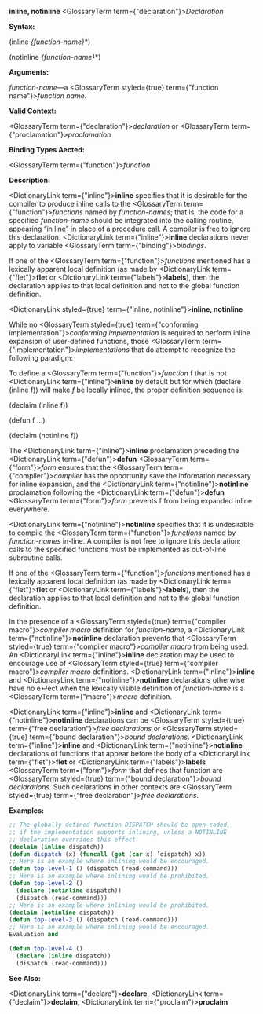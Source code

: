 **inline, notinline** <GlossaryTerm  term={"declaration"}><i>Declaration</i></GlossaryTerm> 



**Syntax:** 



(inline *\{function-name\}*\*) 



(notinline *\{function-name\}*\*) 



**Arguments:** 



*function-name*—a <GlossaryTerm styled={true} term={"function name"}><i>function name</i></GlossaryTerm>. 



**Valid Context:** 



<GlossaryTerm  term={"declaration"}><i>declaration</i></GlossaryTerm> or <GlossaryTerm  term={"proclamation"}><i>proclamation</i></GlossaryTerm> 



**Binding Types Aected:** 



<GlossaryTerm  term={"function"}><i>function</i></GlossaryTerm> 



**Description:** 



<DictionaryLink  term={"inline"}><b>inline</b></DictionaryLink> specifies that it is desirable for the compiler to produce inline calls to the <GlossaryTerm  term={"function"}><i>functions</i></GlossaryTerm> named by *function-names*; that is, the code for a specified *function-name* should be integrated into the calling routine, appearing “in line” in place of a procedure call. A compiler is free to ignore this declaration. <DictionaryLink  term={"inline"}><b>inline</b></DictionaryLink> declarations never apply to variable <GlossaryTerm  term={"binding"}><i>bindings</i></GlossaryTerm>. 



If one of the <GlossaryTerm  term={"function"}><i>functions</i></GlossaryTerm> mentioned has a lexically apparent local definition (as made by <DictionaryLink  term={"flet"}><b>flet</b></DictionaryLink> or <DictionaryLink  term={"labels"}><b>labels</b></DictionaryLink>), then the declaration applies to that local definition and not to the global function definition. 







 



 



<DictionaryLink styled={true} term={"inline, notinline"}><b>inline, notinline</b></DictionaryLink> 



While no <GlossaryTerm styled={true} term={"conforming implementation"}><i>conforming implementation</i></GlossaryTerm> is required to perform inline expansion of user-defined functions, those <GlossaryTerm  term={"implementation"}><i>implementations</i></GlossaryTerm> that do attempt to recognize the following paradigm: 



To define a <GlossaryTerm  term={"function"}><i>function</i></GlossaryTerm> f that is not <DictionaryLink  term={"inline"}><b>inline</b></DictionaryLink> by default but for which (declare (inline f)) will make *f* be locally inlined, the proper definition sequence is: 



(declaim (inline f)) 



(defun f ...) 



(declaim (notinline f)) 



The <DictionaryLink  term={"inline"}><b>inline</b></DictionaryLink> proclamation preceding the <DictionaryLink  term={"defun"}><b>defun</b></DictionaryLink> <GlossaryTerm  term={"form"}><i>form</i></GlossaryTerm> ensures that the <GlossaryTerm  term={"compiler"}><i>compiler</i></GlossaryTerm> has the opportunity save the information necessary for inline expansion, and the <DictionaryLink  term={"notinline"}><b>notinline</b></DictionaryLink> proclamation following the <DictionaryLink  term={"defun"}><b>defun</b></DictionaryLink> <GlossaryTerm  term={"form"}><i>form</i></GlossaryTerm> prevents f from being expanded inline everywhere. 



<DictionaryLink  term={"notinline"}><b>notinline</b></DictionaryLink> specifies that it is undesirable to compile the <GlossaryTerm  term={"function"}><i>functions</i></GlossaryTerm> named by *function-names* in-line. A compiler is not free to ignore this declaration; calls to the specified functions must be implemented as out-of-line subroutine calls. 



If one of the <GlossaryTerm  term={"function"}><i>functions</i></GlossaryTerm> mentioned has a lexically apparent local definition (as made by <DictionaryLink  term={"flet"}><b>flet</b></DictionaryLink> or <DictionaryLink  term={"labels"}><b>labels</b></DictionaryLink>), then the declaration applies to that local definition and not to the global function definition. 



In the presence of a <GlossaryTerm styled={true} term={"compiler macro"}><i>compiler macro</i></GlossaryTerm> definition for *function-name*, a <DictionaryLink  term={"notinline"}><b>notinline</b></DictionaryLink> declaration prevents that <GlossaryTerm styled={true} term={"compiler macro"}><i>compiler macro</i></GlossaryTerm> from being used. An <DictionaryLink  term={"inline"}><b>inline</b></DictionaryLink> declaration may be used to encourage use of <GlossaryTerm styled={true} term={"compiler macro"}><i>compiler macro</i></GlossaryTerm> definitions. <DictionaryLink  term={"inline"}><b>inline</b></DictionaryLink> and <DictionaryLink  term={"notinline"}><b>notinline</b></DictionaryLink> declarations otherwise have no e↵ect when the lexically visible definition of *function-name* is a <GlossaryTerm  term={"macro"}><i>macro</i></GlossaryTerm> definition. 



<DictionaryLink  term={"inline"}><b>inline</b></DictionaryLink> and <DictionaryLink  term={"notinline"}><b>notinline</b></DictionaryLink> declarations can be <GlossaryTerm styled={true} term={"free declaration"}><i>free declarations</i></GlossaryTerm> or <GlossaryTerm styled={true} term={"bound declaration"}><i>bound declarations</i></GlossaryTerm>. <DictionaryLink  term={"inline"}><b>inline</b></DictionaryLink> and <DictionaryLink  term={"notinline"}><b>notinline</b></DictionaryLink> declarations of functions that appear before the body of a <DictionaryLink  term={"flet"}><b>flet</b></DictionaryLink> or <DictionaryLink  term={"labels"}><b>labels</b></DictionaryLink> <GlossaryTerm  term={"form"}><i>form</i></GlossaryTerm> that defines that function are <GlossaryTerm styled={true} term={"bound declaration"}><i>bound declarations</i></GlossaryTerm>. Such declarations in other contexts are <GlossaryTerm styled={true} term={"free declaration"}><i>free declarations</i></GlossaryTerm>. 



**Examples:**
```lisp
;; The globally defined function DISPATCH should be open-coded, 
;; if the implementation supports inlining, unless a NOTINLINE 
;; declaration overrides this effect. 
(declaim (inline dispatch)) 
(defun dispatch (x) (funcall (get (car x) ’dispatch) x)) 
;; Here is an example where inlining would be encouraged. 
(defun top-level-1 () (dispatch (read-command))) 
;; Here is an example where inlining would be prohibited. 
(defun top-level-2 () 
  (declare (notinline dispatch)) 
  (dispatch (read-command))) 
;; Here is an example where inlining would be prohibited. 
(declaim (notinline dispatch)) 
(defun top-level-3 () (dispatch (read-command))) 
;; Here is an example where inlining would be encouraged. 
Evaluation and 

(defun top-level-4 () 
  (declare (inline dispatch)) 
  (dispatch (read-command))) 
```
**See Also:** 



<DictionaryLink  term={"declare"}><b>declare</b></DictionaryLink>, <DictionaryLink  term={"declaim"}><b>declaim</b></DictionaryLink>, <DictionaryLink  term={"proclaim"}><b>proclaim</b></DictionaryLink> 



